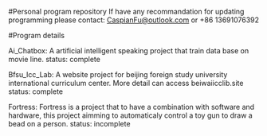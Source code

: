 #Personal program repository
If have any recommandation for updating programming please contact:
CaspianFu@outlook.com
or
+86 13691076392

#Program details

Ai_Chatbox:
A artificial intelligent speaking project that train data base on movie line. 
status: complete

Bfsu_Icc_Lab:
A website project for beijing foreign study university international curriculum center. 
More detail can access beiwaiicclib.site
status: complete

Fortress:
Fortress is a project that to have a combination with software and hardware, this project aimming to
automaticaly control a toy gun to draw a bead on a person.
status: incomplete